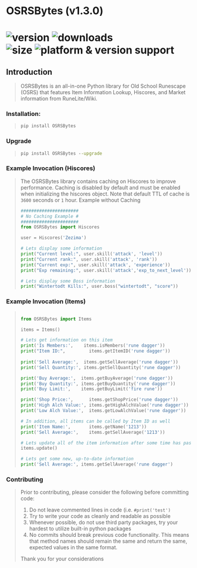 # OSRSBytes (v1.3.0)
![version](https://img.shields.io/pypi/v/OSRSBytes?style=for-the-badge)
![downloads](https://img.shields.io/pypi/dm/OSRSBytes?style=for-the-badge)<br>
![size](https://img.shields.io/github/languages/code-size/coffee-fueled-deadlines/osrsbytes?style=for-the-badge)
![platform & version support](https://img.shields.io/pypi/pyversions/OSRSBytes?style=for-the-badge)
=======
## Introduction
> 
> OSRSBytes is an all-in-one Python library for Old School Runescape (OSRS) that features Item Information Lookup, Hiscores, and Market information from RuneLite/Wiki.
 
### Installation:
> ```cmd
> pip install OSRSBytes
> ```

### Upgrade
> ```cmd
> pip install OSRSBytes --upgrade
> ```

### Example Invocation (Hiscores)
> The OSRSBytes library contains caching on Hiscores to improve performance.  Caching is disabled by default and must be enabled when initializing the hiscores object.  Note that default TTL of cache is `3600` seconds or `1` hour.
> Example without Caching
> ```python
> ######################
> # No Caching Example #
> ######################
> from OSRSBytes import Hiscores
> 
> user = Hiscores('Zezima')
> 
> # Lets display some information
> print("Current level:", user.skill('attack', 'level'))
> print("Current rank:", user.skill('attack', 'rank'))
> print("Current exp:", user.skill('attack', 'experience'))
> print("Exp remaining:", user.skill('attack','exp_to_next_level'))
> 
> # Lets display some Boss information
> print("Wintertodt Kills:", user.boss("wintertodt", "score"))
> ```

### Example Invocation (Items)
> ```python
> 
> from OSRSBytes import Items
> 
> items = Items()
> 
> # Lets get information on this item
> print('Is Members:',    items.isMembers('rune dagger'))
> print("Item ID:",         items.getItemID('rune dagger'))
>     
> print('Sell Average:',  items.getSellAverage('rune dagger'))
> print('Sell Quantity:', items.getSellQuantity('rune dagger'))
> 
> print('Buy Average:',  items.getBuyAverage('rune dagger'))
> print('Buy Quantity:', items.getBuyQuantity('rune dagger'))
> print('Buy Limit:',    items.getBuyLimit('fire rune'))
> 
> print('Shop Price:',      items.getShopPrice('rune dagger'))
> print('High Alch Value:', items.getHighAlchValue('rune dagger'))
> print('Low Alch Value:',  items.getLowAlchValue('rune dagger'))
> 
> # In addition, all items can be called by Item ID as well
> print('Item Name:',       items.getName('1213'))
> print('Sell Average:',    items.getSellAverage('1213'))
> 
> # Lets update all of the item information after some time has passed
> items.update()
> 
> # Lets get some new, up-to-date information
> print('Sell Average:', items.getSellAverage('rune dagger')
> ```

### Contributing
> Prior to contributing, please consider the following before committing code:
> 
> 1. Do not leave commented lines in code (i.e. `#print('test')`
> 1. Try to write your code as cleanly and readable as possible
> 1. Whenever possible, do not use third party packages, try your hardest to utilize built-in python packages
> 1. No commits should break previous code functionality.  This means that method names should remain the same and return the same, expected values in the same format.
> 
> Thank you for your considerations
